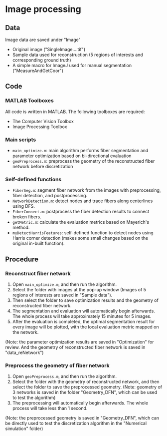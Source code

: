 # Image processing

## Data
Image data are saved under "Image" 
- Original image ("SingleImage....tif")
- Sample data used for reconstruction (5 regions of interests and corresponding ground truth)
- A simple macro for ImageJ used for manual segmentation ("MeasureAndGetCoor")
    

## Code

### MATLAB Toolboxes

All code is written in MATLAB. The following toolboxes are required:
- The Computer Vision Toolbox
- Image Processing Toolbox

### Main scripts

- `main_optimize.m`: main algorithm performs fiber segmentation and parameter optimization based on bi-directional evaluation
-  `geoPreprocess.m`: preprocess the geometry of the reconstructed fiber network before discretization

### Self-defined functions

- `FiberSeg.m`: segment fiber network from the images with preprocessing, fiber detection, and postprocessing.
- `NetworkDetection.m`: detect nodes and trace fibers along centerlines using DFS.
- `FiberConnect.m`: postprocess the fiber detection results to connect broken fibers.
- `getMetric.m`: calculate the evaluation metrics based on Mayerich's method.
- `myDetectHarrisFeatures`: self-defined function to detect nodes using Harris corner detection (makes some small changes based on the original in-built function).


## Procedure

### Reconstruct fiber network

1. Open `main_optimize.m`, and then run the algorithm.
2. Select the folder with images at the pop-up window (Images of 5 regions of interests are saved in "Sample data").
3. Then select the folder to save optimization results and the geometry of reconstructed fiber network.
4. The segmentation and evaluation will automatically begin afterwards. The whole process will take approximately 15 minutes for 5 images.
5. After the evaluation is completed, the optimal segmentation result for every image will be plotted, with the local evaluation metric mapped on the network.

(Note: the parameter optimization results are saved in "Optimization" for review. And the geometry of reconstructed fiber network is saved in "data_reNetwork")

### Preprocess the geometry of fiber network

1. Open `geoPreprocess.m`, and then run the algorithm.
2. Select the folder with the geometry of reconstructed network, and then select the folder to save the preprocessed geometry.
(Note: geometry of 3 networks is saved in the folder "Geometry_DFN", which can be used to test the algorithm)
3. The preprocessing will automatically begin afterwards. The whole process will take less than 1 second.

(Note: the preprocessed geometry is saved in "Geometry_DFN", which can be directly used to test the discretization algorithm in the "Numerical simulation" folder)
